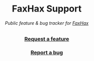 <div align="center">

# FaxHax Support
###### *Public feature & bug tracker for [FaxHax](https://faxhax.club)*
  
### **[Request a feature][1]**
### **[Report a bug][2]**

</div>

[1]: https://github.com/FaxHax/BugTracker/issues/new?assignees=&labels=feature&template=feature_request.md&title=%5BFEATURE%5D+add+a+title
[2]: https://github.com/FaxHax/BugTracker/issues/new?assignees=&labels=bug&template=bug_report.md&title=%5BBUG%5D+add+a+title
